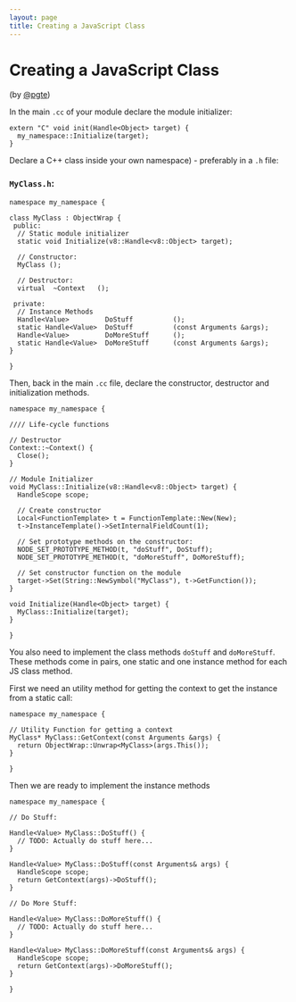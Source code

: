 ```yaml
---
layout: page
title: Creating a JavaScript Class
---
```


# Creating a JavaScript Class
(by [@pgte](https://github.com/pgte))

In the main `.cc` of your module declare the module initializer:

    extern "C" void init(Handle<Object> target) {
      my_namespace::Initialize(target);
    }

Declare a C++ class inside your own namespace) - preferably in a `.h` file:

### `MyClass.h`:

    namespace my_namespace {

    class MyClass : ObjectWrap {
     public:
      // Static module initializer
      static void Initialize(v8::Handle<v8::Object> target);

      // Constructor:
      MyClass ();

      // Destructor:
      virtual  ~Context   ();

     private:
      // Instance Methods
      Handle<Value>         DoStuff          ();
      static Handle<Value>  DoStuff          (const Arguments &args);
      Handle<Value>         DoMoreStuff      ();
      static Handle<Value>  DoMoreStuff      (const Arguments &args);
    }

    }

Then, back in the main `.cc` file, declare the constructor, destructor and initialization methods.

    namespace my_namespace {

    //// Life-cycle functions

    // Destructor
    Context::~Context() {
      Close();
    }

    // Module Initializer
    void MyClass::Initialize(v8::Handle<v8::Object> target) {
      HandleScope scope;

      // Create constructor
      Local<FunctionTemplate> t = FunctionTemplate::New(New);
      t->InstanceTemplate()->SetInternalFieldCount(1);

      // Set prototype methods on the constructor:
      NODE_SET_PROTOTYPE_METHOD(t, "doStuff", DoStuff);
      NODE_SET_PROTOTYPE_METHOD(t, "doMoreStuff", DoMoreStuff);

      // Set constructor function on the module
      target->Set(String::NewSymbol("MyClass"), t->GetFunction());
    }

    void Initialize(Handle<Object> target) {
      MyClass::Initialize(target);
    }

    }

You also need to implement the class methods `doStuff` and `doMoreStuff`. These methods come in pairs, one static and one instance method for each JS class method.

First we need an utility method for getting the context to get the instance from a static call:

    namespace my_namespace {

    // Utility Function for getting a context
    MyClass* MyClass::GetContext(const Arguments &args) {
      return ObjectWrap::Unwrap<MyClass>(args.This());
    }

    }

Then we are ready to implement the instance methods

    namespace my_namespace {

    // Do Stuff:

    Handle<Value> MyClass::DoStuff() {
      // TODO: Actually do stuff here...
    }

    Handle<Value> MyClass::DoStuff(const Arguments& args) {
      HandleScope scope;
      return GetContext(args)->DoStuff();
    }

    // Do More Stuff:

    Handle<Value> MyClass::DoMoreStuff() {
      // TODO: Actually do stuff here...
    }

    Handle<Value> MyClass::DoMoreStuff(const Arguments& args) {
      HandleScope scope;
      return GetContext(args)->DoMoreStuff();
    }

    }
